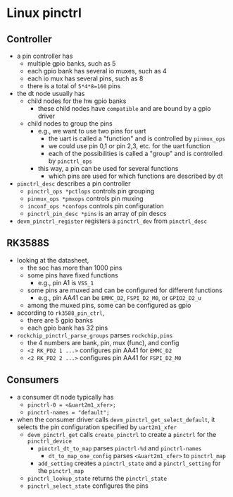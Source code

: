 Linux pinctrl
=============

## Controller

- a pin controller has
  - multiple gpio banks, such as 5
  - each gpio bank has several io muxes, such as 4
  - each io mux has several pins, such as 8
  - there is a total of `5*4*8=160` pins
- the dt node usually has
  - child nodes for the hw gpio banks
    - these child nodes have `compatible` and are bound by a gpio driver
  - child nodes to group the pins
    - e.g., we want to use two pins for uart
      - the uart is called a "function" and is controlled by `pinmux_ops` 
      - we could use pin 0,1 or pin 2,3, etc. for the uart function
      - each of the possibilities is called a "group" and is controlled by
        `pinctrl_ops`
    - this way, a pin can be used for several functions
      - which pins are used for which functions are described by dt
- `pinctrl_desc` describes a pin controller
  - `pinctrl_ops *pctlops` controls pin grouping
  - `pinmux_ops *pmxops` controls pin muxing
  - `inconf_ops *confops` controls pin configuration
  - `pinctrl_pin_desc *pins` is an array of pin descs
- `devm_pinctrl_register` registers a `pinctrl_dev` from `pinctrl_desc`

## RK3588S

- looking at the datasheet,
  - the soc has more than 1000 pins
  - some pins have fixed functions
    - e.g., pin A1 is `VSS_1`
  - some pins are muxed and can be configured for different functions
    - e.g., pin AA41 can be `EMMC_D2`, `FSPI_D2_M0`, or `GPIO2_D2_u`
  - among the muxed pins, some can be configured as gpio
- according to `rk3588_pin_ctrl`,
  - there are 5 gpio banks
  - each gpio bank has 32 pins
- `rockchip_pinctrl_parse_groups` parses `rockchip,pins`
  - the 4 numbers are bank, pin, mux (func), and config
  - `<2 RK_PD2 1 ...>` configures pin AA41 for `EMMC_D2`
  - `<2 RK_PD2 2 ...>` configures pin AA41 for `FSPI_D2_M0`

## Consumers

- a consumer dt node typically has
  - `pinctrl-0 = <&uart2m1_xfer>;`
  - `pinctrl-names = "default";`
- when the consumer driver calls `devm_pinctrl_get_select_default`, it
  selects the pin configuration specified by `uart2m1_xfer`
  - `devm_pinctrl_get` calls `create_pinctrl` to create a `pinctrl` for the
    `pinctrl_device`
    - `pinctrl_dt_to_map` parses `pinctrl-%d` and `pinctrl-names`
      - `dt_to_map_one_config` parses `<&uart2m1_xfer>` to `pinctrl_map`
    - `add_setting` creates a `pinctrl_state` and a `pinctrl_setting` for the
      `pinctrl_map`
  - `pinctrl_lookup_state` returns the `pinctrl_state`
  - `pinctrl_select_state` configures the pins
